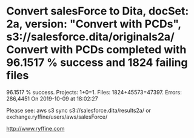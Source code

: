 # Convert salesForce to Dita, docSet: 2a, version: "Convert with PCDs", s3://salesforce.dita/originals2a/ Convert with PCDs completed with 96.1517 % success and 1824 failing files

96.1517 % success. Projects: 1+0=1.  Files: 1824+45573=47397. Errors: 286,4451  On 2019-10-09 at 18:02:27



Please see: aws s3 sync s3://salesforce.dita/results2a/ or exchange.ryffine/users/aws/salesForce/

http://www.ryffine.com
